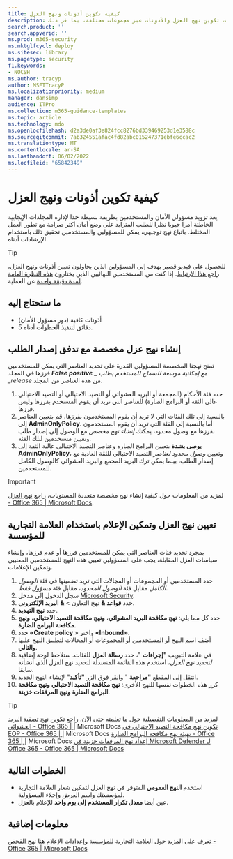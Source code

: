```yaml
---
title: كيفية تكوين أذونات ونهج العزل
description: خطوات تكوين نهج العزل والأذونات عبر مجموعات مختلفة، بما في ذلك AdminOnlyPolicy، والوصول المحدود، والوصول الكامل، وتوفير طريقة بسيطة لمسؤولي الأمان والمستخدمين لإدارة المجلدات الإيجابية الخاطئة.
search.product: ''
search.appverid: ''
ms.prod: m365-security
ms.mktglfcycl: deploy
ms.sitesec: library
ms.pagetype: security
f1.keywords:
- NOCSH
ms.author: tracyp
author: MSFTTracyP
ms.localizationpriority: medium
manager: dansimp
audience: ITPro
ms.collection: m365-guidance-templates
ms.topic: article
ms.technology: mdo
ms.openlocfilehash: d2a3de0af3e824fcc8276bd339469253d1e3588c
ms.sourcegitcommit: 7ab324551afac4fd82abc015247371ebfe6ccac2
ms.translationtype: MT
ms.contentlocale: ar-SA
ms.lasthandoff: 06/02/2022
ms.locfileid: "65842349"
---
```

# <a name="how-to-configure-quarantine-permissions-and-policies"></a>كيفية تكوين أذونات ونهج العزل

يعد تزويد مسؤولي الأمان والمستخدمين بطريقة بسيطة جدا لإدارة المجلدات الإيجابية الخاطئة أمرا حيويا نظرا للطلب المتزايد على وضع أمان أكثر صرامة مع تطور العمل المختلط. باتباع نهج توجيهي، يمكن للمسؤولين والمستخدمين تحقيق ذلك باستخدام الإرشادات أدناه.

> [!TIP]
> للحصول على فيديو قصير يهدف إلى المسؤولين الذين يحاولون تعيين أذونات ونهج العزل، [راجع هذا الارتباط](https://www.youtube.com/watch?v=vnar4HowfpY). إذا كنت من المستخدمين النهائيين الذين يختارون [هذه النظرة العامة لمدة دقيقة واحدة](https://www.youtube.com/watch?v=s-vozLO43rI) عن العملية.

## <a name="what-you-will-need"></a>ما ستحتاج إليه
- أذونات كافية (دور مسؤول الأمان)
- 5 دقائق لتنفيذ الخطوات أدناه.

## <a name="creating-custom-quarantine-policies-with-request-release-flow"></a>إنشاء نهج عزل مخصصة مع تدفق إصدار الطلب

تمنح نهجنا المخصصة المسؤولين القدرة على تحديد العناصر التي يمكن للمستخدمين فرزها في المجلد ***False positive** _ مع إمكانية موسعة للسماح للمستخدم بطلب _release* من هذه العناصر من المجلد.

1. حدد فئة الأحكام (المجمعة أو البريد العشوائي أو التصيد الاحتيالي أو التصيد الاحتيالي عالي الثقة أو البرامج الضارة) للعناصر التي تريد أن يقوم المستخدم بفرزها وليس فرزها.
1. بالنسبة إلى تلك الفئات التي لا تريد أن يقوم المستخدمون بفرزها، قم بتعيين العناصر إلى **AdminOnlyPolicy**. أما بالنسبة إلى الفئة التي تريد أن يقوم المستخدمون بفرزها مع وصول محدود، يمكنك *إنشاء نهج مخصص* مع الوصول إلى إصدار طلب وتعيين مستخدمين لتلك الفئة.
1. **يوصى بشدة** بتعيين البرامج الضارة وعناصر التصيد الاحتيالي عالية الثقة إلى **AdminOnlyPolicy**، وتعيين *وصول محدود لعناصر* التصيد الاحتيالي للثقة العادية مع إصدار الطلب، بينما يمكن ترك البريد المجمع والبريد العشوائي كالوصول الكامل للمستخدمين.

> [!IMPORTANT]
> لمزيد من المعلومات حول كيفية إنشاء نهج مخصصة متعددة المستويات، راجع [نهج العزل - Office 365 | Microsoft Docs](../../office-365-security/quarantine-policies.md).

## <a name="assigning-quarantine-polices-and-enabling-notification-with-organization-branding"></a>تعيين نهج العزل وتمكين الإعلام باستخدام العلامة التجارية للمؤسسة

بمجرد تحديد فئات العناصر التي يمكن للمستخدمين فرزها أو عدم فرزها، وإنشاء سياسات العزل المقابلة، يجب على المسؤولين تعيين هذه النهج للمستخدمين المعنيين وتمكين الإعلامات.

1. حدد المستخدمين أو المجموعات أو المجالات التي تريد تضمينها في فئة *الوصول الكامل* مقابل فئة *الوصول المحدود*، مقابل فئة *مسؤول فقط*.
1. سجل الدخول إلى مدخل [Microsoft Security](https://security.microsoft.com).
1. حدد **قواعد &** نهج التعاون  > **& البريد الإلكتروني**.
1. حدد **نهج التهديد**.
1. حدد كل مما يلي: **نهج مكافحة البريد العشوائي**، **ونهج مكافحة التصيد الاحتيالي**، **ونهج مكافحة البرامج الضارة**.
1. حدد **«Create policy** » واختر **«Inbound»**.
1. أضف اسم النهج أو المستخدمين أو المجموعات أو المجالات لتطبيق النهج عليها **والتالي**.
1. في علامة التبويب **"إجراءات** "، حدد **رسالة العزل** للفئات. ستلاحظ لوحة إضافية *لتحديد نهج العزل*، استخدم هذه القائمة المنسدلة لتحديد نهج العزل الذي أنشأته سابقا.
1. انتقل إلى المقطع **"مراجعة** " وانقر فوق الزر **"تأكيد"** لإنشاء النهج الجديد.
1. كرر هذه الخطوات نفسها للنهج الأخرى: **نهج مكافحة التصيد الاحتيالي** **ونهج مكافحة البرامج الضارة** **ونهج المرفقات خزينة**.

> [!TIP]
> لمزيد من المعلومات التفصيلية حول ما تعلمته حتى الآن، راجع [تكوين نهج تصفية البريد العشوائي - Office 365 | ](../../office-365-security/configure-your-spam-filter-policies.md)|  Microsoft Docs [تكوين نهج مكافحة التصيد الاحتيالي في EOP - Office 365 | ](../../office-365-security/configure-anti-phishing-policies-eop.md) |  Microsoft Docs [تهيئة نهج مكافحة البرامج الضارة - Office 365 | ](../../office-365-security/configure-anti-malware-policies.md)|  Microsoft Docs [إعداد نهج المرفقات خزينة في Microsoft Defender لـ Office 365 - Office 365 | Microsoft Docs](../../office-365-security/set-up-safe-attachments-policies.md)

## <a name="next-steps"></a>الخطوات التالية

- استخدم **النهج العمومي** المتوفر في نهج العزل لتمكين شعار العلامة التجارية لمؤسستك واسم العرض وإخلاء المسؤولية.
- عين أيضا **معدل تكرار المستخدم إلى يوم واحد** للإعلام بالعزل.

## <a name="more-information"></a>معلومات إضافية

تعرف على المزيد حول العلامة التجارية للمؤسسة وإعدادات الإعلام هنا [نهج الفحص - Office 365 | Microsoft Docs](../../office-365-security/quarantine-policies.md)
